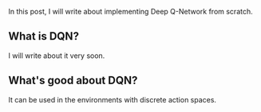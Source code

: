 In this post, I will write about implementing Deep Q-Network from scratch.

## What is DQN? 
I will write about it very soon.

## What's good about DQN?
It can be used in the environments with discrete action spaces.

